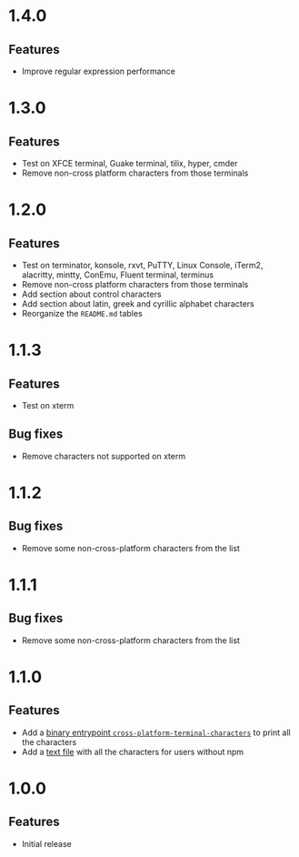 # 1.4.0

## Features

- Improve regular expression performance

# 1.3.0

## Features

- Test on XFCE terminal, Guake terminal, tilix, hyper, cmder
- Remove non-cross platform characters from those terminals

# 1.2.0

## Features

- Test on terminator, konsole, rxvt, PuTTY, Linux Console, iTerm2, alacritty,
  mintty, ConEmu, Fluent terminal, terminus
- Remove non-cross platform characters from those terminals
- Add section about control characters
- Add section about latin, greek and cyrillic alphabet characters
- Reorganize the `README.md` tables

# 1.1.3

## Features

- Test on xterm

## Bug fixes

- Remove characters not supported on xterm

# 1.1.2

## Bug fixes

- Remove some non-cross-platform characters from the list

# 1.1.1

## Bug fixes

- Remove some non-cross-platform characters from the list

# 1.1.0

## Features

- Add a
  [binary entrypoint `cross-platform-terminal-characters`](https://github.com/ehmicky/cross-platform-terminal-characters/blob/main/README.md#cli)
  to print all the characters
- Add a
  [text file](https://github.com/ehmicky/cross-platform-terminal-characters/blob/main/characters.txt)
  with all the characters for users without npm

# 1.0.0

## Features

- Initial release
